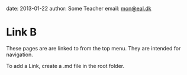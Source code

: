 date: 2013-01-22
author: Some Teacher
email: mon@eal.dk

Link B
======

These pages are are linked to from the top menu. They are intended for navigation.

To add a Link, create a .md file in the root folder.
